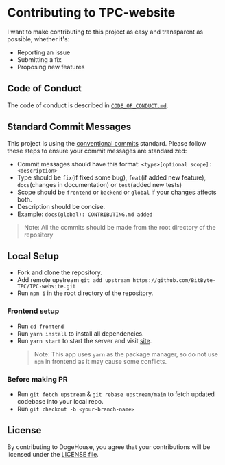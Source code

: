 # Contributing to TPC-website

I want to make contributing to this project as easy and transparent as possible, whether it's:

- Reporting an issue
- Submitting a fix
- Proposing new features

## Code of Conduct

The code of conduct is described in [`CODE_OF_CONDUCT.md`](CODE_OF_CONDUCT.md).

## Standard Commit Messages

This project is using the [conventional commits](https://www.conventionalcommits.org/en/v1.0.0-beta.2/) standard. Please follow these steps to ensure your
commit messages are standardized:

- Commit messages should have this format:
  `<type>[optional scope]: <description>`
- Type should be `fix`(if fixed some bug), `feat`(if added new feature), `docs`(changes in documentation) or `test`(added new tests)
- Scope should be `frontend` or `backend` or `global` if your changes affects both.
- Description should be concise.
- Example: `docs(global): CONTRIBUTING.md added`

> Note: All the commits should be made from the root directory of the repository

## Local Setup

- Fork and clone the repository.
- Add remote upstream `git add upstream https://github.com/BitByte-TPC/TPC-website.git`
- Run `npm i` in the root directory of the repository.

### Frontend setup

- Run `cd frontend`
- Run `yarn install` to install all dependencies.
- Run `yarn start` to start the server and visit [site](http://localhost:3000).
  > Note: This app uses `yarn` as the package manager, so do not use `npm` in frontend as it may cause some conflicts.

### Before making PR

- Run `git fetch upstream` & `git rebase upstream/main` to fetch updated codebase into your local repo.
- Run `git checkout -b <your-branch-name>`

## License

By contributing to DogeHouse, you agree that your contributions will be licensed
under the [LICENSE file](LICENSE).
